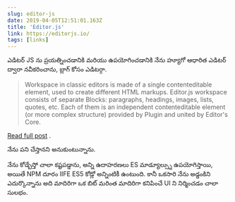 ```yaml
---
slug: editor-js
date: 2019-04-05T12:51:01.163Z
title: 'Editor.js'
link: https://editorjs.io/
tags: [links]
---
```

ఎడిటర్ JS ను ప్రయత్నించడానికి మరియు ఉపయోగించడానికి నేను హ్యూగో ఆధారిత ఎడిటర్ ద్వారా నవీకరించాను, బ్లాగ్ కోసం ఎడిటర్గా.

> Workspace in classic editors is made of a single contenteditable element, used to create different HTML markups. Editor.js workspace consists of separate Blocks: paragraphs, headings, images, lists, quotes, etc. Each of them is an independent contenteditable element (or more complex structure) provided by Plugin and united by Editor's Core.

[Read full post](https://editorjs.io/) .

నేను పని చేస్తానని అనుకుంటున్నాను.

నేను కోడ్బేస్తో చాలా కష్టపడ్డాను, అన్ని ఉదాహరణలు ES మాడ్యూల్స్ను ఉపయోగిస్తాయి, అయితే NPM దూరం IIFE ES5 కోడ్లో అన్నింటికీ ఉంటుంది. కానీ ఒకసారి నేను అడ్డంకిని ఎదుర్కొన్నాను అది మాదిరిగా ఒక బిట్ మరింత మాదిరిగా కనిపించే UI ని నిర్మించడం చాలా సులభం.


